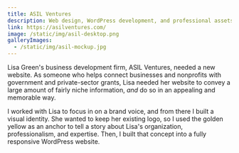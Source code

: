 ```yaml
---
title: ASIL Ventures
description: Web design, WordPress development, and professional assets
link: https://asilventures.com/
image: /static/img/asil-desktop.png
galleryImages:
  - /static/img/asil-mockup.jpg
---
```

Lisa Green's business development firm, ASIL Ventures, needed a new website. As someone who helps connect businesses and nonprofits with government and private-sector grants, Lisa needed her website to convey a large amount of fairly niche information, *and* do so in an appealing and memorable way. 

I worked with Lisa to focus in on a brand voice, and from there I built a visual identity. She wanted to keep her existing logo, so I used the golden yellow as an anchor to tell a story about Lisa's organization, professionalism, and expertise. Then, I built that concept into a fully responsive WordPress website.